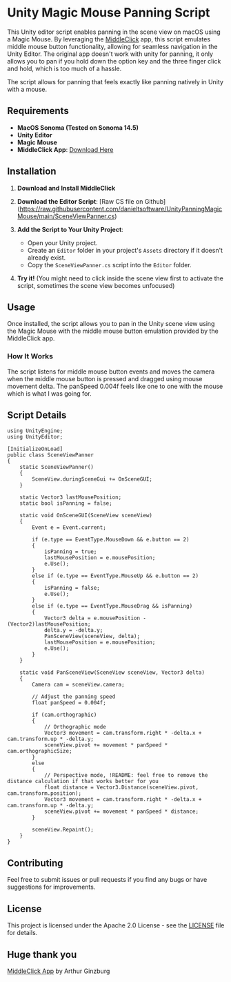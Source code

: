 # Unity Magic Mouse Panning Script

This Unity editor script enables panning in the scene view on macOS using a Magic Mouse. By leveraging the [MiddleClick](https://github.com/artginzburg/MiddleClick-Sonoma) app, this script emulates middle mouse button functionality, allowing for seamless navigation in the Unity Editor. The original app doesn't work with unity for panning, it only allows you to pan if you hold down the option key and the three finger click and hold, which is too much of a hassle.

The script allows for panning that feels exactly like panning natively in Unity with a mouse.

## Requirements

- **MacOS Sonoma (Tested on Sonoma 14.5)**
- **Unity Editor**
- **Magic Mouse**
- **MiddleClick App**: [Download Here](https://github.com/artginzburg/MiddleClick-Sonoma)

## Installation

1. **Download and Install MiddleClick**

2. **Download the Editor Script**: [Raw CS file on Github] (https://raw.githubusercontent.com/danieltsoftware/UnityPanningMagicMouse/main/SceneViewPanner.cs)

3. **Add the Script to Your Unity Project**:
   - Open your Unity project.
   - Create an `Editor` folder in your project's `Assets` directory if it doesn't already exist.
   - Copy the `SceneViewPanner.cs` script into the `Editor` folder.

4. **Try it!** (You might need to click inside the scene view first to activate the script, sometimes the scene view becomes unfocused)

## Usage

Once installed, the script allows you to pan in the Unity scene view using the Magic Mouse with the middle mouse button emulation provided by the MiddleClick app.

### How It Works

The script listens for middle mouse button events and moves the camera when the middle mouse button is pressed and dragged using mouse movement delta. The panSpeed 0.004f feels like one to one with the mouse which is what I was going for.

## Script Details

```
using UnityEngine;
using UnityEditor;

[InitializeOnLoad]
public class SceneViewPanner
{
    static SceneViewPanner()
    {
        SceneView.duringSceneGui += OnSceneGUI;
    }

    static Vector3 lastMousePosition;
    static bool isPanning = false;

    static void OnSceneGUI(SceneView sceneView)
    {
        Event e = Event.current;

        if (e.type == EventType.MouseDown && e.button == 2)
        {
            isPanning = true;
            lastMousePosition = e.mousePosition;
            e.Use();
        }
        else if (e.type == EventType.MouseUp && e.button == 2)
        {
            isPanning = false;
            e.Use();
        }
        else if (e.type == EventType.MouseDrag && isPanning)
        {
            Vector3 delta = e.mousePosition - (Vector2)lastMousePosition;
            delta.y = -delta.y;
            PanSceneView(sceneView, delta);
            lastMousePosition = e.mousePosition;
            e.Use();
        }
    }

    static void PanSceneView(SceneView sceneView, Vector3 delta)
    {
        Camera cam = sceneView.camera;
        
        // Adjust the panning speed
        float panSpeed = 0.004f;

        if (cam.orthographic)
        {
            // Orthographic mode
            Vector3 movement = cam.transform.right * -delta.x + cam.transform.up * -delta.y;
            sceneView.pivot += movement * panSpeed * cam.orthographicSize;
        }
        else
        {
            // Perspective mode, !README: feel free to remove the distance calculation if that works better for you
            float distance = Vector3.Distance(sceneView.pivot, cam.transform.position);
            Vector3 movement = cam.transform.right * -delta.x + cam.transform.up * -delta.y;
            sceneView.pivot += movement * panSpeed * distance;
        }

        sceneView.Repaint();
    }
}
```

## Contributing

Feel free to submit issues or pull requests if you find any bugs or have suggestions for improvements.

## License

This project is licensed under the Apache 2.0 License - see the [LICENSE](LICENSE) file for details.

## Huge thank you

[MiddleClick App](https://github.com/artginzburg/MiddleClick-Sonoma) by Arthur Ginzburg
